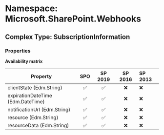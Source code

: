 # Namespace: Microsoft.SharePoint.Webhooks

## Complex Type: SubscriptionInformation

### Properties

**Availability matrix**

Property | SPO | SP 2019 | SP 2016 | SP 2013
----------|:---:|:-------:|:-------:|:-------
clientState (Edm.String) | ✅ | ✅ | ❌ | ❌
expirationDateTime (Edm.DateTime) | ✅ | ✅ | ❌ | ❌
notificationUrl (Edm.String) | ✅ | ✅ | ❌ | ❌
resource (Edm.String) | ✅ | ✅ | ❌ | ❌
resourceData (Edm.String) | ✅ | ✅ | ❌ | ❌